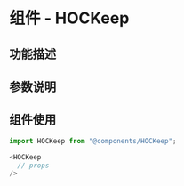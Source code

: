 # 组件 - HOCKeep

## 功能描述

## 参数说明

## 组件使用

```javascript
import HOCKeep from "@components/HOCKeep";

<HOCKeep
  // props
/>
```